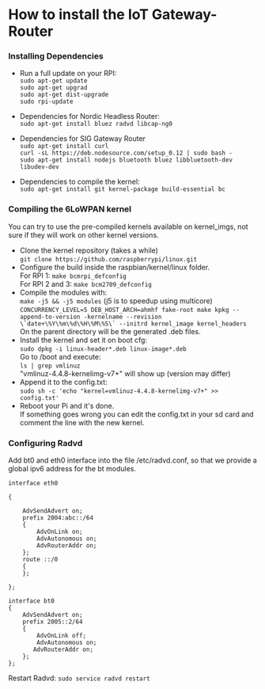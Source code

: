 # How to install the IoT Gateway-Router

### Installing Dependencies
- Run a full update on your RPI:<br>
`sudo apt-get update`<br>
`sudo apt-get upgrad`<br>
`sudo apt-get dist-upgrade`<br>
`sudo rpi-update`<br>

- Dependencies for Nordic Headless Router:<br>
`sudo apt-get install bluez radvd libcap-ng0`<br>

- Dependencies for SIG Gateway Router<br>
`sudo apt-get install curl`<br>
`curl -sL https://deb.nodesource.com/setup_0.12 | sudo bash - `<br>
`sudo apt-get install nodejs bluetooth bluez libbluetooth-dev libudev-dev`<br>

- Dependencies to compile the kernel: <br>
`sudo apt-get install git kernel-package build-essential bc`<br>

### Compiling the 6LoWPAN kernel
You can try to use the pre-compiled kernels available on kernel_imgs, not sure if they will work on other kernel versions. 
- Clone the kernel repository (takes a while)<br>
`git clone https://github.com/raspberrypi/linux.git`<br>
- Configure the build inside the raspbian/kernel/linux folder. <br>
For RPI 1: `make bcmrpi_defconfig`<br>
For RPI 2 and 3: `make bcm2709_defconfig`<br>
- Compile the modules with: <br>
`make -j5 && -j5 modules` (j5 is to speedup using multicore)<br>
``CONCURRENCY_LEVEL=5 DEB_HOST_ARCH=ahmhf fake-root make kpkg --append-to-version -kernelname --revision \`date+\%Y\%m\%d\%H\%M\%S\` --initrd kernel_image kernel_headers``<br>
On the parent directory will be the generated .deb files.<br>
- Install the kernel and set it on boot cfg:<br>
`sudo dpkg -i linux-header*.deb linux-image*.deb`<br>
Go to /boot and execute:<br>
`ls | grep vmlinuz`<br>
"vmlinuz-4.4.8-kernelimg-v7+" will show up (version may differ)<br>
- Append it to the config.txt:<br>
`sudo sh -c 'echo "kernel=vmlinuz-4.4.8-kernelimg-v7+" >> config.txt'`<br>
- Reboot your Pi and it's done. <br>
If something goes wrong you can edit the config.txt in your sd card and comment the line with the new kernel.<br>

### Configuring Radvd
Add bt0 and eth0 interface into the file /etc/radvd.conf, so that we provide a global ipv6 address for the bt modules. 
```
interface eth0

{

    AdvSendAdvert on;
    prefix 2004:abc::/64
    { 
        AdvOnLink on;
        AdvAutonomous on;
        AdvRouterAddr on;
    };
    route ::/0
    {
    };

};

interface bt0
{
    AdvSendAdvert on;
    prefix 2005::2/64
    {
        AdvOnLink off;
        AdvAutonomous on;
       AdvRouterAddr on; 
    };
};
```
Restart Radvd: `sudo service radvd restart`

